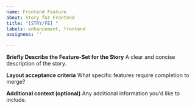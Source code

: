 ```yaml
---
name: Frontend Feature
about: Story for Frontend
title: "[STRY/FE] "
labels: enhancement, frontend
assignees: ''

---
```


**Briefly Describe the Feature-Set for the Story**
A clear and concise description of the story.

**Layout acceptance criteria**
What specific features require completion to merge?

**Additional context (optional)**
Any additional information you'd like to include.
